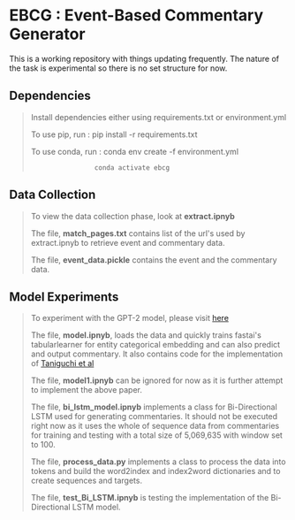 # EBCG : Event-Based Commentary Generator

This is a working repository with things updating frequently. The nature of the task is experimental so there is no set structure for now. 

## Dependencies

> Install dependencies either using requirements.txt or environment.yml
> 
> To use pip, run : pip install -r requirements.txt
> 
> To use conda, run : conda env create -f environment.yml
>     
>                     conda activate ebcg
## Data Collection

> To view the data collection phase, look at **extract.ipnyb**
> 
> The file, **match_pages.txt** contains list of the url's used by extract.ipnyb to retrieve event and commentary data.
> 
> The file, **event_data.pickle** contains the event and the commentary data.

## Model Experiments

> To experiment with the GPT-2 model, please visit [here](https://drive.google.com/drive/folders/1v6E_4W_cbpgS0_CvqAE0jaksoYJSkflc?usp=sharing)
> 
> The file, **model.ipnyb**, loads the data and quickly trains fastai's tabularlearner for entity categorical embedding and can also predict and output commentary. It also contains code for the implementation of [Taniguchi et al](https://ojs.aaai.org//index.php/AAAI/article/view/4691)
> 
> The file, **model1.ipnyb** can be ignored for now as it is further attempt to implement the above paper.
> 
> The file, **bi_lstm_model.ipnyb** implements a class for Bi-Directional LSTM used for generating commentaries. It should not be executed right now as it uses the whole of sequence data from commentaries for training and testing with a total size of 5,069,635 with window set to 100.
> 
> The file, **process_data.py** implements a class to process the data into tokens and build the word2index and index2word dictionaries and to create sequences and targets.
>
> The file, **test_Bi_LSTM.ipnyb** is testing the implementation of the Bi-Directional LSTM model.
